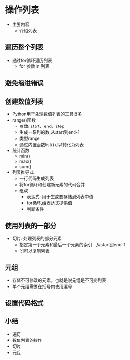 # 操作列表
- 主要内容
    - 介绍列表

## 遍历整个列表
- 通过for循环遍历列表
    - for 参数 in 列表

## 避免缩进错误

## 创建数值列表
- Python用于处理数值列表的工具很多
- range()函数
    - 参数: start、end、step
    - 生成一系列的数,从start到end-1
    - 类型range
    - 通过内置函数list()可以转化为列表
- 统计函数
    - min()
    - max()
    - sum()
- 列表推导式
    - 一行代码生成列表
    - 将for循环和创建新元素的代码合并
    - 组成
        - 表达式: 用于生成要存储到列表中值
        - for循环,给表达式提供值
        - 判断条件

## 使用列表的一部分
- 切片: 处理列表的部分元素
    - 指定第一个元素和最后一个元素的索引，从start到end-1
    - [:]可以复制列表

## 元组
- 存储不可修改的元素，也就是说元组是不可变列表
- 单个元组需要在括号内使用逗号

## 设置代码格式

## 小结
- 遍历
- 数值列表的操作
- 切片
- 元组